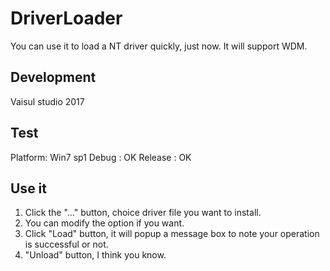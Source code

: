 # DriverLoader
You can use it to load a NT driver quickly, just now. It will support WDM.

## Development
Vaisul studio 2017

## Test
Platform: Win7 sp1
Debug : OK
Release : OK

## Use it
1. Click the "..." button, choice driver file you want to install.
2. You can modify the option if you want.
3. Click "Load" button, it will popup a message box to note your operation is successful or not.
4. "Unload" button, I think you know.